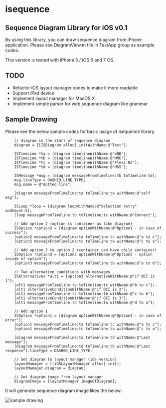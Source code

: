 isequence
=========

## Sequence Diagram Library for iOS v0.1

By using this library, you can draw sequence diagram from iPhone application.
Please see DiagramView.m file in TestApp group as example codes.

This version is tested with iPhone 5 / iOS 6 and 7 OS.

## TODO

* Refactor iOS layout manager codes to make it more readable
* Support iPad device
* Implement layout manager for MacOS X
* Implement simple parser for web sequence diagram like grammar

## Sample Drawing

Please see the below sample codes for basic usage of isequence library.

        // diagram is the start of sequence diagram
        diagram = [[ISDiagram alloc] initWithName:@"Test"];

        ISTimeLine *ta = [diagram timelineWithName:@"eNB"];
        ISTimeLine *tb = [diagram timelineWithName:@"MME"];
        ISTimeLine *tc = [diagram timelineWithName:@"Flexi NG"];        
        ISTimeLine *td = [diagram timelineWithName:@"HSS"];

        ISMessage *msg = [diagram messageFromTimeline:tb toTimeline:td];
        msg.lineType = DASHED_LINE_TYPE;
        msg.name = @"dotted line";
        
        [diagram messageFromTimeline:ta toTimeline:ta withName:@"self msg"];
        
        ISLoop *loop = [diagram loopWithName:@"Selection retry" andCount:5];
        [loop messageFromTimeline:tb toTimeline:tc withName:@"Connect"];
        
        // Add option 2 (option is container as like diagram)
        ISOption *option2 = [diagram optionWithName:@"Option1 - in case of success"];
        [option2 messageFromTimeline:ta toTimeline:tc withName:@"a to c"];
        [option2 messageFromTimeline:tc toTimeline:ta withName:@"c to a"];
        
        // Add option 3 to option 2 (container can have child container)
        ISOption *option3 = [option2 optionWithName:@"Option2 - option inside of option"];
        [option3 messageFromTimeline:ta toTimeline:tb withName:@"a to b"];
        
        // Two alternative conditions with messages
        ISAlternatives *alt1 = [option3 alternativeWithName:@"if QCI is 1"];
        [alt1 messageFromTimeline:tb toTimeline:tc withName:@"b to c"];
        [alt1 alternativeConditionWithName:@"if QCI is 2"];
        [alt1 messageFromTimeline:tc toTimeline:tb withName:@"c to b"];
        [alt1 alternativeConditionWithName:@"if QCI is 3"];
        [alt1 messageFromTimeline:td toTimeline:ta withName:@"d to a"];
        
        // Add option 1
        ISOption *option1 = [diagram optionWithName:@"Option4 - in case of error"];
        [option1 messageFromTimeline:ta toTimeline:tc withName:@"a to c"];
        [option1 messageFromTimeline:tc toTimeline:ta withName:@"c to a"];
        
        [diagram messageFromTimeline:ta toTimeline:td withName:@"Last message"];
        [diagram messageFromTimeline:td toTimeline:tb withName:@"Last response"].lineType = DASHED_LINE_TYPE;
        
        // Set diagram to layout manager (iOS version)
        layoutManager = [[iOSLayoutManager alloc] init];
        layoutManager.diagram = diagram;
        
        // Get diagram image from layout manager
        diagramImage = [layoutManager imageOfDiagram];

It will generate sequence diagram image likes the below:

![sample drawing](http://3.bp.blogspot.com/-nd9EgMlmgOk/UnT_URuSGsI/AAAAAAAACsY/qXnKmlVF3ks/s1600/diagramimage.png)

